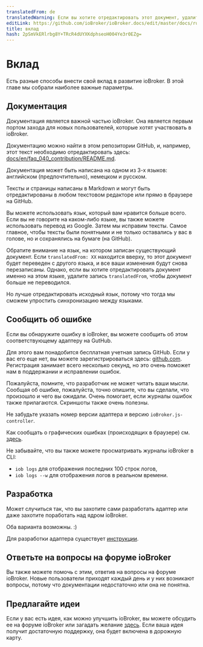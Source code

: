 ```yaml
---
translatedFrom: de
translatedWarning: Если вы хотите отредактировать этот документ, удалите поле «translatedFrom», в противном случае этот документ будет снова автоматически переведен
editLink: https://github.com/ioBroker/ioBroker.docs/edit/master/docs/ru/faq/_040_contibution/README.md
title: вклад
hash: 2pSmVkERlrbg8Y+TRcR4dUYXKdphseoH004Ye3r0EZg=
---
```

# Вклад
Есть разные способы внести свой вклад в развитие ioBroker.
В этой главе мы собрали наиболее важные параметры.

## Документация
Документация является важной частью ioBroker. Она является первым портом захода для новых пользователей, которые хотят участвовать в ioBroker.

Документацию можно найти в этом репозитории GitHub, и, например, этот текст необходимо отредактировать здесь: [docs/en/faq_040_contribution/README.md](https://github.com/ioBroker/ioBroker.docs/blob/master/docs/de/faq/_040_contibution/README.md).

Документация может быть написана на одном из 3-х языков: английском (предпочтительно), немецком и русском.

Тексты и страницы написаны в Markdown и могут быть отредактированы в любом текстовом редакторе или прямо в браузере на GitHub.

Вы можете использовать язык, который вам нравится больше всего.
Если вы не говорите на каком-либо языке, вы также можете использовать перевод из Google.
Затем мы исправим тексты. Самое главное, чтобы тексты были понятными и не только оставались у вас в голове, но и сохранялись на бумаге (на GitHub).

Обратите внимание на язык, на котором записан существующий документ. Если `translatedFrom: XX` находится вверху, то этот документ будет переведен с другого языка, и все ваши изменения будут снова перезаписаны.
Однако, если вы хотите отредактировать документ именно на этом языке, удалите запись `translatedFrom`, чтобы документ больше не переводился.

Но лучше отредактировать исходный язык, потому что тогда мы сможем упростить синхронизацию между языками.

## Сообщить об ошибке
Если вы обнаружите ошибку в ioBroker, вы можете сообщить об этом соответствующему адаптеру на GutHub.

Для этого вам понадобится бесплатная учетная запись GitHub. Если у вас его еще нет, вы можете зарегистрироваться здесь: [github.com](https://github.com).
Регистрация занимает всего несколько секунд, но это очень поможет нам в поддержании и исправлении ошибок.

Пожалуйста, помните, что разработчик не может читать ваши мысли.
Сообщая об ошибке, пожалуйста, точно опишите, что вы сделали, что произошло и чего вы ожидали.
Очень помогает, если журналы ошибок также прилагаются. Скриншоты также очень полезны.

Не забудьте указать номер версии адаптера и версию `ioBroker.js-controller`.

Как сообщать о графических ошибках (происходящих в браузере) см. [здесь](#fehlerindergrafischeoberflchemelden).

Не забывайте, что вы также можете просматривать журналы ioBroker в CLI:

- `iob logs` для отображения последних 100 строк логов,
- `iob logs --w` для отображения логов в реальном времени.

## Разработка
Может случиться так, что вы захотите сами разработать адаптер или даже захотите поработать над ядром ioBroker.

Оба варианта возможны. :)

Для разработки адаптера существует [инструкции](../dev/adapterdev.md).

## Ответьте на вопросы на форуме ioBroker
Вы также можете помочь с этим, ответив на вопросы на форуме ioBroker.
Новые пользователи приходят каждый день и у них возникают вопросы, потому что документации недостаточно или она не понятна.

## Предлагайте идеи
Если у вас есть идея, как можно улучшить ioBroker, вы можете обсудить ее на форуме ioBroker или загадать желание [здесь](https://github.com/ioBroker/AdapterRequests/issues?q=is%3Aissue+sort%3Areactions-%2B1-desc+is%3Aopen).
Если ваша идея получит достаточную поддержку, она будет включена в дорожную карту.

